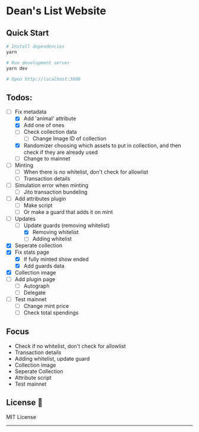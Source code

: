 # Dean's List Website
## Quick Start

```bash
# Install dependencies
yarn

# Run development server
yarn dev

# Open http://localhost:3000
```
## Todos:
- [ ] Fix metadata
  - [x] Add 'animal' attribute
  - [x] Add one of ones
  - [ ] Check collection data
    - [ ] Change Image ID of collection
  - [x] Randomizer choosing which assets to put in collection, and then check if they are already used
  - [ ] Change to mainnet
- [ ] Minting
  - [ ] When there is no whitelist, don't check for allowlist
  - [ ] Transaction details
- [ ] Simulation error when minting
  - [ ] Jito transaction bundeling
- [ ] Add attributes plugin
  - [ ] Make script
  - [ ] Or make a guard that adds it on mint
- [ ] Updates 
  - [ ] Update guards (removing whitelist)
    - [x] Removing whitelist
    - [ ] Adding whitelist
- [x] Seperate collection
- [x] Fix stats page
  - [x] If fully minted show ended
  - [x] Add guards data
- [x] Collection image
- [ ] Add plugin page
  - [ ] Autograph
  - [ ] Delegate
- [ ] Test mainnet
  - [ ] Change mint price
  - [ ] Check total spendings

## Focus
- Check if no whitelist, don't check for allowlist
- Transaction details
- Adding whitelist, update guard
- Collection image
- Seperate Collection
- Attribute script
- Test mainnet

## License 📄

MIT License

---